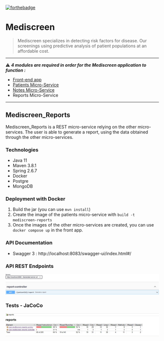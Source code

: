 [![forthebadge](https://forthebadge.com/images/badges/made-with-java.svg)](https://forthebadge.com) 

# Mediscreen
> Mediscreen specializes in detecting risk factors for disease. Our screenings using predictive analysis of patient populations at an affordable cost.
***
:warning: ***4 modules are required in order for the Mediscreen application to function :***
- [Front-end app](https://github.com/gwnll/Mediscreen_Front)
- [Patients Micro-Service](https://github.com/gwnll/Mediscreen_Patients)
- [Notes Micro-Service](https://github.com/gwnll/Mediscreen_Notes)
- Reports Micro-Service
***
## Mediscreen_Reports
Mediscreen_Reports is a REST micro-service relying on the other micro-services. The user is able to generate a report, using the data obtained through the other micro-services.

### Technologies
- Java 11
- Maven 3.8.1
- Spring 2.6.7
- Docker
- Postgre
- MongoDB

### Deployment with Docker
1) Build the jar (you can use ``mvn install``)
2) Create the image of the patients micro-service with ``build -t mediscreen-reports``
3) Once the images of the other micro-services are created, you can use ``docker compose up`` in the front app.

### API Documentation
- Swagger 3 : http://localhost:8083/swagger-ui/index.html#/

### API REST Endpoints
![API REST Endpoints](https://github.com/gwnll/Mediscreen_Reports/blob/main/report-controller.jpg)

### Tests - JaCoCo
![Tests - JaCoCo](https://github.com/gwnll/Mediscreen_Reports/blob/main/jacoco-reports.jpg)
